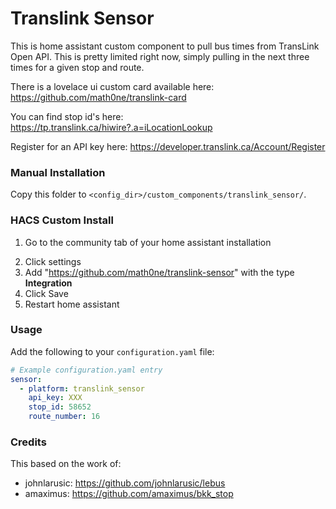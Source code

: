 # Translink Sensor

This is home assistant custom component to pull bus times from TransLink Open API.  This is pretty limited right now, simply pulling in the next three times for a given stop and route.

There is a lovelace ui custom card available here: https://github.com/math0ne/translink-card

You can find stop id's here: https://tp.translink.ca/hiwire?.a=iLocationLookup

Register for an API key here: https://developer.translink.ca/Account/Register

### Manual Installation

Copy this folder to `<config_dir>/custom_components/translink_sensor/`.

### HACS Custom Install

1. Go to the community tab of your home assistant installation
2) Click settings
3) Add "https://github.com/math0ne/translink-sensor" with the type **Integration**
4) Click Save
5) Restart home assistant

### Usage

Add the following to your `configuration.yaml` file:

```yaml
# Example configuration.yaml entry
sensor:
  - platform: translink_sensor
    api_key: XXX
    stop_id: 58652
    route_number: 16
```
### Credits

This based on the work of:

* johnlarusic: https://github.com/johnlarusic/lebus
* amaximus: https://github.com/amaximus/bkk_stop
